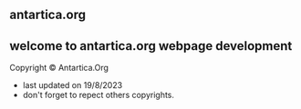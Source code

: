 antartica.org
-----------------------------------------------------------------------------------
welcome to antartica.org webpage development
-----------------------------------------------------------------------------------
Copyright © Antartica.Org

- last updated on 19/8/2023
- don't forget to repect others copyrights.
